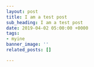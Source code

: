 ```yaml
---
layout: post
title: I am a test post
sub_heading: I am a test post
date: 2019-04-02 05:00:00 +0000
tags:
- myine
banner_image: ''
related_posts: []

---
```

